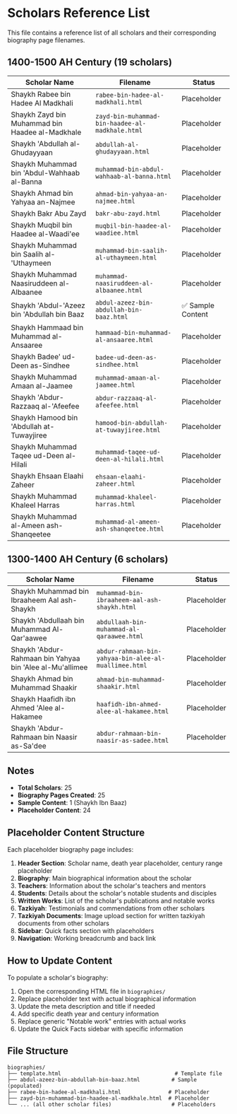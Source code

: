 # Scholars Reference List

This file contains a reference list of all scholars and their corresponding biography page filenames.

## 1400-1500 AH Century (19 scholars)

| Scholar Name | Filename | Status |
|--------------|----------|---------|
| Shaykh Rabee bin Hadee Al Madkhali | `rabee-bin-hadee-al-madkhali.html` | Placeholder |
| Shaykh Zayd bin Muhammad bin Haadee al-Madkhale | `zayd-bin-muhammad-bin-haadee-al-madkhale.html` | Placeholder |
| Shaykh 'Abdullah al-Ghudayyaan | `abdullah-al-ghudayyaan.html` | Placeholder |
| Shaykh Muhammad bin 'Abdul-Wahhaab al-Banna | `muhammad-bin-abdul-wahhaab-al-banna.html` | Placeholder |
| Shaykh Ahmad bin Yahyaa an-Najmee | `ahmad-bin-yahyaa-an-najmee.html` | Placeholder |
| Shaykh Bakr Abu Zayd | `bakr-abu-zayd.html` | Placeholder |
| Shaykh Muqbil bin Haadee al-Waadi'ee | `muqbil-bin-haadee-al-waadiee.html` | Placeholder |
| Shaykh Muhammad bin Saalih al-'Uthaymeen | `muhammad-bin-saalih-al-uthaymeen.html` | Placeholder |
| Shaykh Muhammad Naasiruddeen al-Albaanee | `muhammad-naasiruddeen-al-albaanee.html` | Placeholder |
| Shaykh 'Abdul-'Azeez bin 'Abdullah bin Baaz | `abdul-azeez-bin-abdullah-bin-baaz.html` | ✅ Sample Content |
| Shaykh Hammaad bin Muhammad al-Ansaaree | `hammaad-bin-muhammad-al-ansaaree.html` | Placeholder |
| Shaykh Badee' ud-Deen as-Sindhee | `badee-ud-deen-as-sindhee.html` | Placeholder |
| Shaykh Muhammad Amaan al-Jaamee | `muhammad-amaan-al-jaamee.html` | Placeholder |
| Shaykh 'Abdur-Razzaaq al-'Afeefee | `abdur-razzaaq-al-afeefee.html` | Placeholder |
| Shaykh Hamood bin 'Abdullah at-Tuwayjiree | `hamood-bin-abdullah-at-tuwayjiree.html` | Placeholder |
| Shaykh Muhammad Taqee ud-Deen al-Hilali | `muhammad-taqee-ud-deen-al-hilali.html` | Placeholder |
| Shaykh Ehsaan Elaahi Zaheer | `ehsaan-elaahi-zaheer.html` | Placeholder |
| Shaykh Muhammad Khaleel Harras | `muhammad-khaleel-harras.html` | Placeholder |
| Shaykh Muhammad al-Ameen ash-Shanqeetee | `muhammad-al-ameen-ash-shanqeetee.html` | Placeholder |

## 1300-1400 AH Century (6 scholars)

| Scholar Name | Filename | Status |
|--------------|----------|---------|
| Shaykh Muhammad bin Ibraaheem Aal ash-Shaykh | `muhammad-bin-ibraaheem-aal-ash-shaykh.html` | Placeholder |
| Shaykh 'Abdullaah bin Muhammad Al-Qar'aawee | `abdullaah-bin-muhammad-al-qaraawee.html` | Placeholder |
| Shaykh 'Abdur-Rahmaan bin Yahyaa bin 'Alee al-Mu'allimee | `abdur-rahmaan-bin-yahyaa-bin-alee-al-muallimee.html` | Placeholder |
| Shaykh Ahmad bin Muhammad Shaakir | `ahmad-bin-muhammad-shaakir.html` | Placeholder |
| Shaykh Haafidh ibn Ahmed 'Alee al-Hakamee | `haafidh-ibn-ahmed-alee-al-hakamee.html` | Placeholder |
| Shaykh 'Abdur-Rahmaan bin Naasir as-Sa'dee | `abdur-rahmaan-bin-naasir-as-sadee.html` | Placeholder |

## Notes

- **Total Scholars**: 25
- **Biography Pages Created**: 25
- **Sample Content**: 1 (Shaykh Ibn Baaz)
- **Placeholder Content**: 24

## Placeholder Content Structure

Each placeholder biography page includes:

1. **Header Section**: Scholar name, death year placeholder, century range placeholder
2. **Biography**: Main biographical information about the scholar
3. **Teachers**: Information about the scholar's teachers and mentors
4. **Students**: Details about the scholar's notable students and disciples
5. **Written Works**: List of the scholar's publications and notable works
6. **Tazkiyah**: Testimonials and commendations from other scholars
7. **Tazkiyah Documents**: Image upload section for written tazkiyah documents from other scholars
8. **Sidebar**: Quick facts section with placeholders
9. **Navigation**: Working breadcrumb and back link

## How to Update Content

To populate a scholar's biography:

1. Open the corresponding HTML file in `biographies/`
2. Replace placeholder text with actual biographical information
3. Update the meta description and title if needed
4. Add specific death year and century information
5. Replace generic "Notable work" entries with actual works
6. Update the Quick Facts sidebar with specific information

## File Structure

```
biographies/
├── template.html                                    # Template file
├── abdul-azeez-bin-abdullah-bin-baaz.html          # Sample (populated)
├── rabee-bin-hadee-al-madkhali.html               # Placeholder
├── zayd-bin-muhammad-bin-haadee-al-madkhale.html  # Placeholder
└── ... (all other scholar files)                   # Placeholders
```
